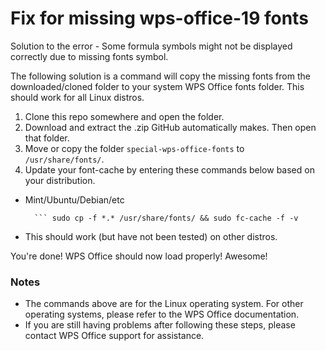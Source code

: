 
# Fix for missing wps-office-19 fonts

Solution to the error - Some formula symbols might not be displayed correctly due to missing fonts symbol.

The following solution is a command will copy the missing fonts from the downloaded/cloned folder to your system WPS Office fonts folder. This should work for all Linux distros.

1. Clone this repo somewhere and open the folder.
2. Download and extract the .zip GitHub automatically makes. Then open that folder.
3. Move or copy the folder `special-wps-office-fonts` to `/usr/share/fonts/`.
4. Update your font-cache by entering these commands below based on your distribution.

* Mint/Ubuntu/Debian/etc
    
        ``` sudo cp -f *.* /usr/share/fonts/ && sudo fc-cache -f -v

* This should work (but have not been tested) on other distros.
    

You're done! WPS Office should now load properly! Awesome!

### Notes

* The commands above are for the Linux operating system. For other operating systems, please refer to the WPS Office documentation.
* If you are still having problems after following these steps, please contact WPS Office support for assistance.

